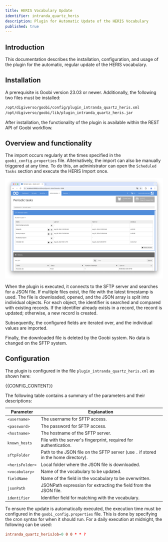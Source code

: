 ```yaml
---
title: HERIS Vocabulary Update
identifier: intranda_quartz_heris
description: Plugin for Automatic Update of the HERIS Vocabulary
published: true
---
```


## Introduction
This documentation describes the installation, configuration, and usage of the plugin for the automatic, regular update of the HERIS vocabulary.

## Installation
A prerequisite is Goobi version 23.03 or newer. Additionally, the following two files must be installed:

```bash
/opt/digiverso/goobi/config/plugin_intranda_quartz_heris.xml
/opt/digiverso/goobi/lib/plugin_intranda_quartz_heris.jar
```

After installation, the functionality of the plugin is available within the REST API of Goobi workflow.

## Overview and functionality
The import occurs regularly at the times specified in the `goobi_config.properties` file. Alternatively, the import can also be manually triggered at any time. To do this, an administrator can open the `Scheduled Tasks` section and execute the HERIS Import once.

![The Sceduled Tasks section](screen1_en.png)

When the plugin is executed, it connects to the SFTP server and searches for a JSON file. If multiple files exist, the file with the latest timestamp is used. The file is downloaded, opened, and the JSON array is split into individual objects. For each object, the identifier is searched and compared with existing records. If the identifier already exists in a record, the record is updated; otherwise, a new record is created.

Subsequently, the configured fields are iterated over, and the individual values are imported.

Finally, the downloaded file is deleted by the Goobi system. No data is changed on the SFTP system.

## Configuration
The plugin is configured in the file `plugin_intranda_quartz_heris.xml` as shown here:

{{CONFIG_CONTENT}}

The following table contains a summary of the parameters and their descriptions:

Parameter               | Explanation
------------------------|------------------------------------
| `<username>`          | The username for SFTP access.                             |
| `<password>`          | The password for SFTP access.                             |
| `<hostname>`          | The hostname of the SFTP server.                          |
| `known_hosts`         | File with the server's fingerprint, required for authentication. |
| `sftpFolder`          | Path to the JSON file on the SFTP server (use `.` if stored in the home directory). |
| `<herisFolder>`       | Local folder where the JSON file is downloaded.           |
| `<vocabulary>`        | Name of the vocabulary to be updated.                     |
| `fieldName`           | Name of the field in the vocabulary to be overwritten.    |
| `jsonPath`            | JSONPath expression for extracting the field from the JSON file. |
| `identifier`          | Identifier field for matching with the vocabulary.        |

To ensure the update is automatically executed, the execution time must be configured in the `goobi_config.properties` file. This is done by specifying the cron syntax for when it should run. For a daily execution at midnight, the following can be used:


```toml
intranda_quartz_herisJob=0 0 0 * * ?
```